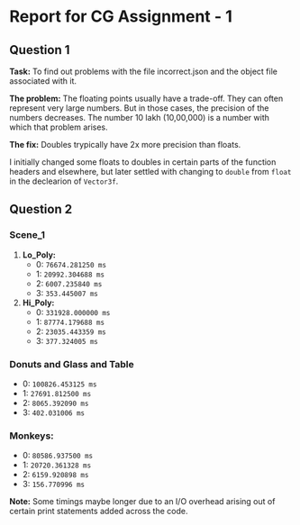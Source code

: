 # Report for CG Assignment - 1

## Question 1

<b>Task:</b> To find out problems with the file incorrect.json and the object file associated with it.

<b>The problem:</b> The floating points usually have a trade-off. They can often represent very large numbers. But in those cases, the precision of the numbers decreases. The number 10 lakh (10,00,000) is a number with which that problem arises.

<b>The fix:</b> Doubles trypically have 2x more precision than floats.

I initially changed some floats to doubles in certain parts of the function headers and elsewhere, but later settled with changing to `double` from `float` in the declearion of `Vector3f`.

## Question 2

### Scene_1
1. <b>Lo_Poly:</b>
	- 0: `76674.281250 ms`
	- 1: `20992.304688 ms`
	- 2: `6007.235840 ms`
	- 3: `353.445007 ms`
2. <b>Hi_Poly:</b>
	- 0: `331928.000000 ms`
	- 1: `87774.179688 ms`
   	- 2: `23035.443359 ms`
	- 3: `377.324005 ms`

### Donuts and Glass and Table
	
- 0: `100826.453125 ms`
- 1: `27691.812500 ms`
- 2: `8065.392090 ms`
- 3: `402.031006 ms`

### Monkeys:
- 0: `80586.937500 ms`
- 1: `20720.361328 ms`
- 2: `6159.920898 ms`
- 3: `156.770996 ms`

<b>Note:</b> Some timings maybe longer due to an I/O overhead arising out of certain print statements added across the code.
